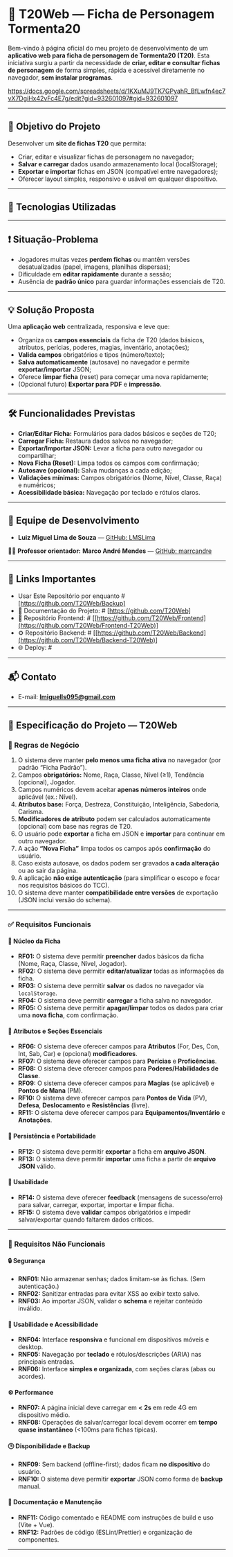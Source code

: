 # 📝 T20Web — Ficha de Personagem Tormenta20

Bem-vindo à página oficial do meu projeto de desenvolvimento de um **aplicativo web para ficha de personagem de Tormenta20 (T20)**. Esta iniciativa surgiu a partir da necessidade de **criar, editar e consultar fichas de personagem** de forma simples, rápida e acessível diretamente no navegador, **sem instalar programas**.

https://docs.google.com/spreadsheets/d/1KXuMJ9TK7GPyahR_BfLwfn4ec7vX7DgiHx42vFc4E7g/edit?gid=932601097#gid=932601097

---

## 🎯 Objetivo do Projeto

Desenvolver um **site de fichas T20** que permita:

* Criar, editar e visualizar fichas de personagem no navegador;
* **Salvar e carregar** dados usando armazenamento local (localStorage);
* **Exportar e importar** fichas em JSON (compatível entre navegadores);
* Oferecer layout simples, responsivo e usável em qualquer dispositivo.

---

## 🧩 Tecnologias Utilizadas

---

## ❗ Situação-Problema

* Jogadores muitas vezes **perdem fichas** ou mantêm versões desatualizadas (papel, imagens, planilhas dispersas);
* Dificuldade em **editar rapidamente** durante a sessão;
* Ausência de **padrão único** para guardar informações essenciais de T20.

---

## 💡 Solução Proposta

Uma **aplicação web** centralizada, responsiva e leve que:

* Organiza os **campos essenciais** da ficha de T20 (dados básicos, atributos, perícias, poderes, magias, inventário, anotações);
* **Valida campos** obrigatórios e tipos (número/texto);
* **Salva automaticamente** (autosave) no navegador e permite **exportar/importar** JSON;
* Oferece **limpar ficha** (reset) para começar uma nova rapidamente;
* (Opcional futuro) **Exportar para PDF** e **impressão**.

---

## 🛠️ Funcionalidades Previstas

* **Criar/Editar Ficha:** Formulários para dados básicos e seções de T20;
* **Carregar Ficha:** Restaura dados salvos no navegador;
* **Exportar/Importar JSON:** Levar a ficha para outro navegador ou compartilhar;
* **Nova Ficha (Reset):** Limpa todos os campos com confirmação;
* **Autosave (opcional):** Salva mudanças a cada edição;
* **Validações mínimas:** Campos obrigatórios (Nome, Nível, Classe, Raça) e numéricos;
* **Acessibilidade básica:** Navegação por teclado e rótulos claros.

---

## 👥 Equipe de Desenvolvimento

* **Luiz Miguel Lima de Souza** — [GitHub: LMSLima](https://github.com/LMSLima)

👨‍🏫 **Professor orientador:** **Marco André Mendes** — [GitHub: marrcandre](https://github.com/marrcandre)

---

## 🔗 Links Importantes

* Usar Este Repositório por enquanto # [https://github.com/T20Web/Backup]
* 📄 Documentação do Projeto: # [https://github.com/T20Web]
* 🎨 Repositório Frontend: # [[https://github.com/T20Web/Frontend](https://github.com/T20Web/Frontend-T20Web)]
* ⚙️ Repositório Backend: # [[https://github.com/T20Web/Backend](https://github.com/T20Web/Backend-T20Web)]
* 🌐 Deploy: #

---

## 📬 Contato

* E-mail: **[lmiguells095@gmail.com](mailto:lmiguells095@gmail.com)**

---

## 📘 Especificação do Projeto — **T20Web**

### 📌 Regras de Negócio

1. O sistema deve manter **pelo menos uma ficha ativa** no navegador (por padrão “Ficha Padrão”).
2. Campos **obrigatórios:** Nome, Raça, Classe, Nível (≥1), Tendência (opcional), Jogador.
3. Campos numéricos devem aceitar **apenas números inteiros** onde aplicável (ex.: Nível).
4. **Atributos base:** Força, Destreza, Constituição, Inteligência, Sabedoria, Carisma.
5. **Modificadores de atributo** podem ser calculados automaticamente (opcional) com base nas regras de T20.
6. O usuário pode **exportar** a ficha em JSON e **importar** para continuar em outro navegador.
7. A ação **“Nova Ficha”** limpa todos os campos após **confirmação** do usuário.
8. Caso exista autosave, os dados podem ser gravados **a cada alteração** ou ao sair da página.
9. A aplicação **não exige autenticação** (para simplificar o escopo e focar nos requisitos básicos do TCC).
10. O sistema deve manter **compatibilidade entre versões** de exportação (JSON inclui versão do schema).

---

### ✅ Requisitos Funcionais

#### 🧾 Núcleo da Ficha

* **RF01:** O sistema deve permitir **preencher** dados básicos da ficha (Nome, Raça, Classe, Nível, Jogador).
* **RF02:** O sistema deve permitir **editar/atualizar** todas as informações da ficha.
* **RF03:** O sistema deve permitir **salvar** os dados no navegador via `localStorage`.
* **RF04:** O sistema deve permitir **carregar** a ficha salva no navegador.
* **RF05:** O sistema deve permitir **apagar/limpar** todos os dados para criar uma **nova ficha**, com confirmação.

#### 🧠 Atributos e Seções Essenciais

* **RF06:** O sistema deve oferecer campos para **Atributos** (For, Des, Con, Int, Sab, Car) e (opcional) **modificadores**.
* **RF07:** O sistema deve oferecer campos para **Perícias** e **Proficências**.
* **RF08:** O sistema deve oferecer campos para **Poderes/Habilidades de Classe**.
* **RF09:** O sistema deve oferecer campos para **Magias** (se aplicável) e **Pontos de Mana** (PM).
* **RF10:** O sistema deve oferecer campos para **Pontos de Vida** (PV), **Defesa**, **Deslocamento** e **Resistências** (livre).
* **RF11:** O sistema deve oferecer campos para **Equipamentos/Inventário** e **Anotações**.

#### 💾 Persistência e Portabilidade

* **RF12:** O sistema deve permitir **exportar** a ficha em **arquivo JSON**.
* **RF13:** O sistema deve permitir **importar** uma ficha a partir de **arquivo JSON** válido.

#### 🧭 Usabilidade

* **RF14:** O sistema deve oferecer **feedback** (mensagens de sucesso/erro) para salvar, carregar, exportar, importar e limpar ficha.
* **RF15:** O sistema deve **validar** campos obrigatórios e impedir salvar/exportar quando faltarem dados críticos.

---

### 🚫 Requisitos Não Funcionais

#### 🔒 Segurança

* **RNF01:** Não armazenar senhas; dados limitam-se às fichas. (Sem autenticação.)
* **RNF02:** Sanitizar entradas para evitar XSS ao exibir texto salvo.
* **RNF03:** Ao importar JSON, validar o **schema** e rejeitar conteúdo inválido.

#### 📱 Usabilidade e Acessibilidade

* **RNF04:** Interface **responsiva** e funcional em dispositivos móveis e desktop.
* **RNF05:** Navegação por **teclado** e rótulos/descrições (ARIA) nas principais entradas.
* **RNF06:** Interface **simples e organizada**, com seções claras (abas ou acordes).

#### ⚙️ Performance

* **RNF07:** A página inicial deve carregar em **< 2s** em rede 4G em dispositivo médio.
* **RNF08:** Operações de salvar/carregar local devem ocorrer em **tempo quase instantâneo** (<100ms para fichas típicas).

#### 🕒 Disponibilidade e Backup

* **RNF09:** Sem backend (offline-first); dados ficam **no dispositivo** do usuário.
* **RNF10:** O sistema deve permitir **exportar** JSON como forma de **backup** manual.

#### 📂 Documentação e Manutenção

* **RNF11:** Código comentado e README com instruções de build e uso (Vite + Vue).
* **RNF12:** Padrões de código (ESLint/Prettier) e organização de componentes.

---
